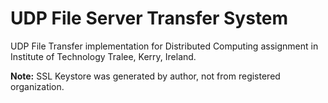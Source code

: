 # UDP File Server Transfer System
UDP File Transfer implementation for Distributed Computing assignment in Institute of Technology Tralee, Kerry, Ireland.

<strong>Note:</strong> SSL Keystore was generated by author, not from registered organization.
